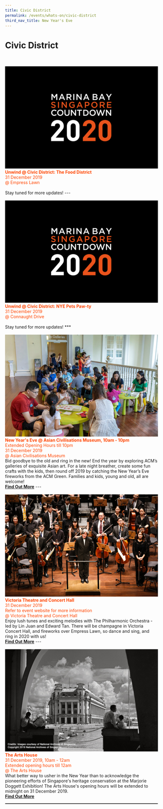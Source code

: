 ```yaml
---
title: Civic District
permalink: /events/whats-on/civic-district
third_nav_title: New Year's Eve
---
```


# Civic District

<br>
      <br>
     <a href="-"> <img src="/images/MBSC_Placeholder.jpg" /></a>
      <font color="orangered"><b>Unwind @ Civic District: The Food District</b></font>
      <font color="orangered"><br>31 December 2019</font>
      <font color="orangered"><br> @ Empress Lawn</font>
      <br>
      <br>Stay tuned for more updates!
      ---
      <br>
      <br>
     <a href="-"> <img src="/images/MBSC_Placeholder.jpg" /></a>
      <font color="orangered"><b>Unwind @ Civic District: NYE Pets Paw-ty</b></font>
      <font color="orangered"><br>31 December 2019</font>
      <font color="orangered"><br> @ Connaught Drive</font>
      <br>
      <br>Stay tuned for more updates!
      ***
      <br>
      <br>
     <a href="https://www.acm.org.sg/"> <img src="/images/CDAsianCivilisationsMuseum.jpg" /></a>
      <font color="orangered"><b>New Year's Eve @ Asian Civilisations Museum, 10am - 10pm</b></font>
      <font color="orangered"><br> Extended Opening Hours till 10pm </font>
      <font color="orangered"><br>31 December 2019</font>
      <font color="orangered"><br> @ Asian Civilisations Museum </font>  
      <br>Bid goodbye to the old and ring in the new! End the year by exploring ACM’s galleries of exquisite Asian art. For a late night breather, create some fun crafts with the kids, then round off 2019 by catching the New Year’s Eve fireworks from the ACM Green. Families and kids, young and old, all are welcome!
      <font color="orangered"><b><br><a href="https://www.acm.org.sg/">Find Out More</a></b></font>
      ---
      <br>
      <br>      
     <a href="https://www.sistic.com.sg/events/nye1219"> <img src="/images/CDVictoriaTheaterandConcert.jpg" /></a>
      <font color="orangered"><b>Victoria Theatre and Concert Hall</b></font>
      <font color="orangered"><br>31 December 2019</font>
      <font color="orangered"><br> Refer to event website for more information </font>
      <font color="orangered"><br> @ Victoria Theatre and Concert Hall </font>  
      <br>Enjoy lush tunes and exciting melodies with The Philharmonic Orchestra - led by Lin Juan and Edward Tan. There will be champagne in Victoria Concert Hall, and fireworks over Empress Lawn, so dance and sing, and ring in 2020 with us!
      <font color="orangered"><b><br><a href="https://www.sistic.com.sg/events/nye1219">Find Out More</a></b></font>
      ---
      <br>
      <br>
     <a href="https://www.theartshouse.sg/whats-on/marjorie-doggett-exhibition"> <img src="/images/CDTheArtHouse.jpg" /></a>
      <font color="orangered"><b>The Arts House</b></font>
      <font color="orangered"><br>31 December 2019, 10am - 12am</font>
      <font color="orangered"><br> Extended opening hours till 12am </font>
      <font color="orangered"><br> @ The Arts House </font>  
      <br>What better way to usher in the New Year than to acknowledge the pioneering efforts of Singapore's heritage conservation at the Marjorie Doggett Exhibition! The Arts House's opening hours will be extended to midnight on 31 December 2019.
      <font color="orangered"><b><br><a href="https://www.theartshouse.sg/whats-on/marjorie-doggett-exhibition">Find Out More</a></b></font>
      <hr style="border: 1px solid#8C8C8C;" />
      <br>
